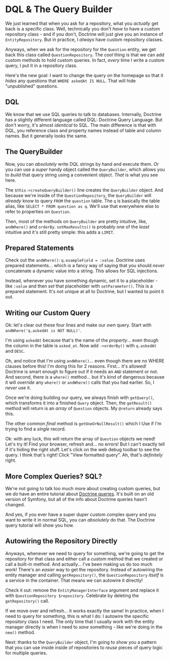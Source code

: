 # DQL & The Query Builder

We just learned that when you ask for a repository, what you *actually*
get back is a specific class. Well, technically you don't *have* to have a custom
repository class - and if you don't, Doctrine will just give you an instance of
`EntityRepository`. But in practice, I *always* have custom repository classes.

Anyways, when we ask for the repository for the `Question` entity, we get back
this class called `QuestionRepository`. The *cool* thing is that we can add custom
methods to hold custom queries. In fact, *every* time I write a custom query,
I put it in a repository class.

Here's the new goal: I want to change the query on the homepage so that it
*hides* any questions that `WHERE askedAt IS NULL`. That will hide "unpublished"
questions.

## DQL

We know that we use SQL queries to talk to databases. Internally, Doctrine has a
slightly different language called DQL: Doctrine Query Language. But don't worry,
it's almost *identical* to SQL. The main difference is that with DQL, you
reference class and property names instead of table and column names. But it
generally looks the same.

## The QueryBuilder

Now, you can *absolutely*  write DQL strings by hand and execute them. *Or* you
can use a *super* handy object called the `QueryBuilder`, which allows you to
*build* that query string using a convenient object. *That* is what you see here.

The `$this->createQueryBuilder()` line creates the `QueryBuilder` object. And
because we're inside of the `QuestionRepository`, the `QueryBuilder` will *already*
know to query `FROM` the `question` table. The `q` is basically the table alias,
like `SELECT * FROM question as q`. We'll use that everywhere else to refer to
properties on `Question`.

Then, most of the methods on  `QueryBuilder` are pretty intuitive, like,
`andWhere()` and `orderBy`. `setMaxResults()` is probably one of the *least*
intuitive and it's still pretty simple: this adds a `LIMIT`.

## Prepared Statements

Check out the `andWhere()`: `q.exampleField = :value`. Doctrine uses prepared
statements... which is a fancy way of saying that you should *never* concatenate
a dynamic value into a string. *This* allows for SQL injections.

Instead, whenever you have something dynamic, set it to a placeholder - like `:value`
and then *set* that placeholder with `setParameter()`. This is a prepared statement.
It's not unique at all to Doctrine, but I wanted to point it out.

## Writing our Custom Query

Ok: let's clear out these four lines and make our *own* query. Start with
`andWhere('q.askedAt is NOT NULL)'`.

I'm using `askedAt` because that's the name of the *property*... even though
the column in the table is `asked_at`. Now add `->orderBy()` with
`q.askedAt` and `DESC`.

Oh, and notice that I'm using `andWhere()`... even though there are no WHERE
clauses before this! I'm doing this for 2 reasons. First... it's allowed! Doctrine
is smart enough to figure out if it needs an `AND` statement or not. And second,
there *is* a `where()` method... but it's kind of dangerous because it will
*override* any `where()` or `andWhere()` calls that you had earlier. So, I *never*
use it.

Once we're doing building our query, we always finish with `getQuery()`, which
transforms it into a finished `Query` object. Then, the `getResult()` method will
return is an *array* of `Question` objects. My `@return` already says this.

The other common *final* method is `getOneOrNullResult()` which I Use if I'm trying
to find a *single* record.

Ok: with any luck, this will return the array of `Question` objects we need!
Let's try it! Find your browser, refresh and... no errors! But I can't exactly
tell if it's hiding the right stuff. Let's click on the web debug toolbar to see
the query. I think that's right! Click "View formatted query". Ah, that's
*definitely* right.

## More Complex Queries? SQL?

We're not going to talk too much more about creating custom queries, but we *do*
have an entire tutorial about
[Doctrine queries](https://symfonycasts.com/screencast/doctrine-queries). It's
built on an old version of Symfony, but all of the info about Doctrine queries
hasn't changed.

And yes, if you ever have a super duper custom complex query and you want to write
it in normal SQL, you can *absolutely* do that. The Doctrine query tutorial will
show you how.

## Autowiring the Repository Directly

Anyways, whenever we need to query for something, we're going to get the
repository for that class and either call a *custom* method that we created or
call a built-in method. And actually... I've been making us do too much work!
There's an *easier* way to get the repository. Instead of autowiring the
entity manager and calling `getRepository()`, the `QuestionRepository` *itself*
is a service in the container. That means we can autowire it directly!

Check it out: remove the `EntityManagerInterface` argument and replace it with
`QuestionRepository $repository`. Celebrate by deleting the `getRepository()` call.

If we move over and refresh... it works exactly the same! In practice, when I
need to query for something, this is what I do: I autowire the specific repository
class I need. The only time that I usually work with the entity manager directly
is when I need to *save* something - like we're doing in the `new()` method.

Next: thanks to the `QueryBuilder` object, I'm going to show you a pattern that
you can use inside inside of repositories to *reuse* pieces of query logic
for multiple queries.
